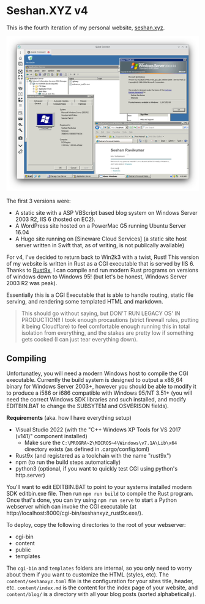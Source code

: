# Seshan.XYZ v4
This is the fourth iteration of my personal website, [seshan.xyz](https://seshan.xyz/).

![Screenshot of Windows Server 2003 R2](public/server_screenshot.png)

The first 3 versions were:
- A static site with a ASP VBScript based blog system on Windows Server 2003 R2, IIS 6 (hosted on EC2).
- A WordPress site hosted on a PowerMac G5 running Ubuntu Server 16.04
- A Hugo site running on [Sineware Cloud Services] (a static site host server written in Swift that, as of writing, is not publically available)

For v4, I've decided to return back to Win2k3 with a twist, Rust! This version of my website is written in Rust as a CGI executable that is served by IIS 6. Thanks to [Rust9x](https://github.com/rust9x/rust/wiki), I can compile and run modern Rust programs on versions of windows down to Windows 95! (but let's be honest, Windows Server 2003 R2 was peak).

Essentially this is a CGI Executable that is able to handle routing, static file serving, and rendering some templated HTML and markdown.

> This should go without saying, but DON'T RUN LEGACY OS' IN PRODUCTION!! I took enough procautions (strict firewall rules, putting it being Cloudflare)
> to feel comfortable enough running this in total isolation from everything, and the stakes are pretty low if something gets cooked (I can just tear everything down).

## Compiling
Unfortunatley, you will need a modern Windows host to compile the CGI executable. Currently the build system is designed to output a x86_64 binary for Windows Server 2003+, however you should be able to modify it to produce a i586 or i686 compatible with Windows 95/NT 3.51+ (you will need the correct Windows SDK libraries and such installed, and modify EDITBIN.BAT to change the SUBSYTEM and OSVERISON fields).

**Requirements** (aka. how I have everything setup)
- Visual Studio 2022 (with the "C++ Windows XP Tools for VS 2017 (v141)" component installed)
    - Make sure the `C:\PROGRA~2\MICROS~4\Windows\v7.1A\Lib\x64` directory exists (as defined in .cargo/config.toml)
- Rust9x (and registered as a toolchain with the name "rust9x")
- npm (to run the build steps automatically)
- python3 (optional, if you want to quickly test CGI using python's http.server)


You'll want to edit EDITBIN.BAT to point to your systems installed modern SDK editbin.exe file. Then run `npm run build` to compile the Rust program. Once that's done, you can try using `npm run serve` to start a Python webserver which can invoke the CGI executable (at http://localhost:8000/cgi-bin/seshanxyz_rust9x.exe/).

To deploy, copy the following directories to the root of your webserver:
- cgi-bin
- content
- public
- templates

The `cgi-bin` and `templates` folders are internal, so you only need to worry about them if you want to customize the HTML (styles, etc). The `content/seshanxyz.toml` file is the configuration for your sites title, header, etc. `content/index.md` is the content for the index page of your website, and `content/blog/` is a directory with all your blog posts (sorted alphabetically).